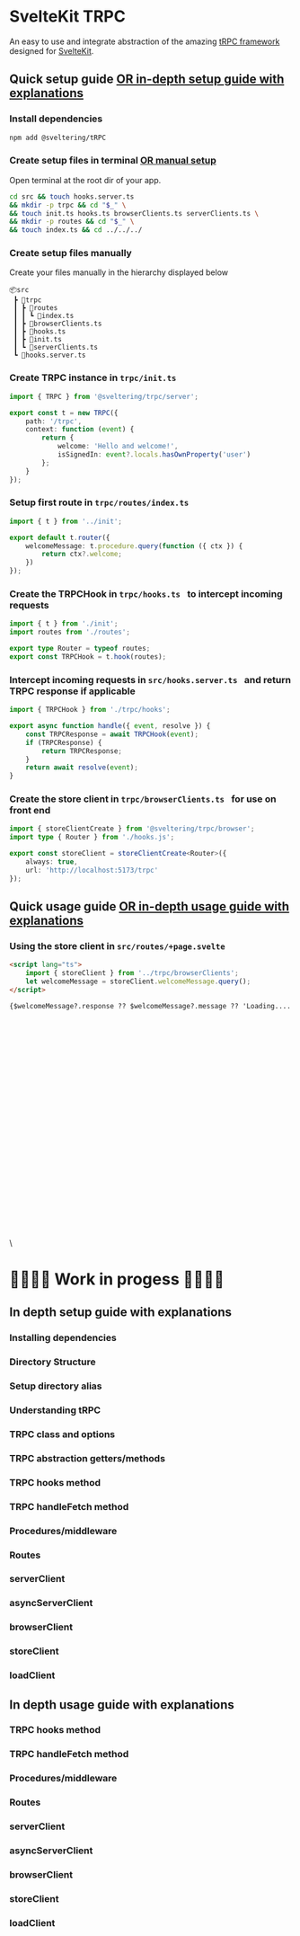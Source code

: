 # SvelteKit TRPC

An easy to use and integrate abstraction of the amazing [tRPC framework](https://github.com/trpc/trpc) designed for [SvelteKit](https://github.com/sveltejs/kit).

## Quick setup guide [OR in-depth setup guide with explanations](#in-depth-setup-guide-with-explanations)

### Install dependencies
```bash
npm add @sveltering/tRPC
```
### Create setup files in terminal [OR manual setup](#create-setup-files-manually)
Open terminal at the root dir of your app.
```bash
cd src && touch hooks.server.ts
&& mkdir -p trpc && cd "$_" \
&& touch init.ts hooks.ts browserClients.ts serverClients.ts \
&& mkdir -p routes && cd "$_" \
&& touch index.ts && cd ../../../
```
### Create setup files manually
Create your files manually in the hierarchy displayed below
```
📦src
 ┣ 📂trpc
 ┃ ┣ 📂routes
 ┃ ┃ ┗ 📜index.ts
 ┃ ┣ 📜browserClients.ts
 ┃ ┣ 📜hooks.ts
 ┃ ┣ 📜init.ts
 ┃ ┗ 📜serverClients.ts
 ┗ 📜hooks.server.ts
```
### Create TRPC instance in `trpc/init.ts `
```ts
import { TRPC } from '@sveltering/trpc/server';

export const t = new TRPC({
	path: '/trpc',
	context: function (event) {
		return {
			welcome: 'Hello and welcome!',
			isSignedIn: event?.locals.hasOwnProperty('user')
		};
	}
});
```
### Setup first route in `trpc/routes/index.ts`
```ts
import { t } from '../init';

export default t.router({
	welcomeMessage: t.procedure.query(function ({ ctx }) {
		return ctx?.welcome;
	})
});
```
### Create the TRPCHook in `trpc/hooks.ts ` to intercept incoming requests
```ts
import { t } from './init';
import routes from './routes';

export type Router = typeof routes;
export const TRPCHook = t.hook(routes);
```
### Intercept incoming requests in `src/hooks.server.ts ` and return TRPC response if applicable
```ts
import { TRPCHook } from './trpc/hooks';

export async function handle({ event, resolve }) {
	const TRPCResponse = await TRPCHook(event);
	if (TRPCResponse) {
		return TRPCResponse;
	}
	return await resolve(event);
}
```
### Create the store client in `trpc/browserClients.ts ` for use on front end
```ts
import { storeClientCreate } from '@sveltering/trpc/browser';
import type { Router } from './hooks.js';

export const storeClient = storeClientCreate<Router>({
	always: true,
	url: 'http://localhost:5173/trpc'
});
```


## Quick usage guide [OR in-depth usage guide with explanations](#in-depth-usage-guide-with-explanations)


### Using the store client in `src/routes/+page.svelte`
```html
<script lang="ts">
	import { storeClient } from '../trpc/browserClients';
	let welcomeMessage = storeClient.welcomeMessage.query();
</script>

{$welcomeMessage?.response ?? $welcomeMessage?.message ?? 'Loading....'}
```











\
\
\
\
\
\
\
\
\
\
\
\
\
\
\
\
\
\
\
\
\
\
\
\

# 🚧🚧🚧🚧 Work in progess 🚧🚧🚧🚧

## In depth setup guide with explanations

### Installing dependencies
### Directory Structure
### Setup directory alias
### Understanding tRPC
### TRPC class and options
### TRPC abstraction getters/methods
### TRPC hooks method
### TRPC handleFetch method
### Procedures/middleware
### Routes
### serverClient
### asyncServerClient
### browserClient
### storeClient
### loadClient

## In depth usage guide with explanations
### TRPC hooks method
### TRPC handleFetch method
### Procedures/middleware
### Routes
### serverClient
### asyncServerClient
### browserClient
### storeClient
### loadClient